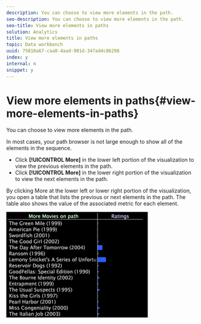 ```yaml
---
description: You can choose to view more elements in the path.
seo-description: You can choose to view more elements in the path.
seo-title: View more elements in paths
solution: Analytics
title: View more elements in paths
topic: Data workbench
uuid: 75818a67-caa0-4aad-901d-347ad4c86298
index: y
internal: n
snippet: y
---
```


# View more elements in paths{#view-more-elements-in-paths}

You can choose to view more elements in the path.

In most cases, your path browser is not large enough to show all of the elements in the sequence.

* Click **[!UICONTROL More]** in the lower left portion of the visualization to view the previous elements in the path. 
* Click **[!UICONTROL More]** in the lower right portion of the visualization to view the next elements in the path.

By clicking More at the lower left or lower right portion of the visualization, you open a table that lists the previous or next elements in the path. The table also shows the value of the associated metric for each element.

![](assets/vis_PathBrowser_MoreMoviesOnPath.png)

